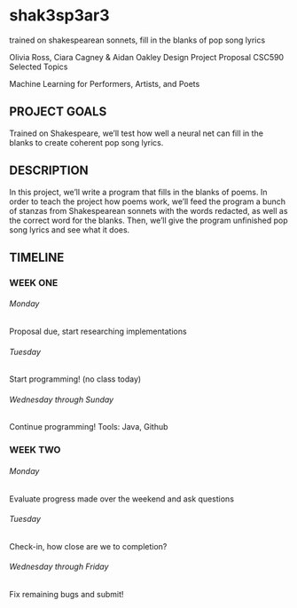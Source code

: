 # shak3sp3ar3
trained on shakespearean sonnets, fill in the blanks of pop song lyrics

Olivia Ross, Ciara Cagney & Aidan Oakley
Design Project Proposal
CSC590 Selected Topics

Machine Learning for Performers, Artists, and Poets

## PROJECT GOALS
Trained on Shakespeare, we’ll test how well a neural net can fill in the blanks to create coherent pop song lyrics. 

## DESCRIPTION
In this project, we’ll write a program that fills in the blanks of poems. In order to teach the project how poems work, we’ll feed the program a bunch of stanzas from Shakespearean sonnets with the words redacted, as well as the correct word for the blanks. Then, we’ll give the program unfinished pop song lyrics and see what it does.

## TIMELINE
### WEEK ONE 

###### Monday
Proposal due, start researching implementations

###### Tuesday
Start programming!  (no class today)

###### Wednesday through Sunday
Continue programming!  Tools: Java, Github

### WEEK TWO

###### Monday 
Evaluate progress made over the weekend and ask questions

###### Tuesday 
Check-in, how close are we to completion? 

###### Wednesday through Friday
Fix remaining bugs and submit!
 

